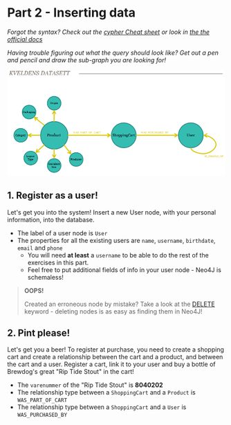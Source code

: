# Part 2 - Inserting data
_Forgot the syntax? Check out the [cypher Cheat sheet](http://neo4j.com/docs/2.1/cypher-refcard/) or look in [the the official docs](http://neo4j.com/docs/stable/cypher-query-lang.html)_

_Having trouble figuring out what the query should look like? Get out a pen and pencil and draw the sub-graph you are looking for!_

![datamodell](https://raw.githubusercontent.com/bekkopen/databasekurs/master/neo4j/exercises/datamodell.png)



## 1. Register as a user!
Let's get you into the system! Insert a new User node, with your personal information, into the database.

* The label of a user node is ```User```
* The properties for all the existing users are ```name```, ```username```, ```birthdate```, ```email``` and ```phone```
    * You will need **at least** a ```username``` to be able to do the rest of the exercises in this part.
    * Feel free to put additional fields of info in your user node - Neo4J is schemaless!

> **OOPS!**
>
> Created an erroneous node by mistake?
> Take a look at the [DELETE](http://neo4j.com/docs/stable/query-delete.html) keyword - deleting nodes is as easy as finding them in Neo4J!

## 2. Pint please!
Let's get you a beer! To register at purchase, you need to create a shopping cart and create a relationship between the cart and a product, and between the cart and a user.
Register a cart, link it to your user and buy a bottle of Brewdog's great "Rip Tide Stout" in the cart!

* The ```varenummer``` of the "Rip Tide Stout" is **8040202**
* The relationship type between a ```ShoppingCart``` and a ```Product``` is ```WAS_PART_OF_CART```
* The relationship type between a ```ShoppingCart``` and a ```User``` is ```WAS_PURCHASED_BY```
